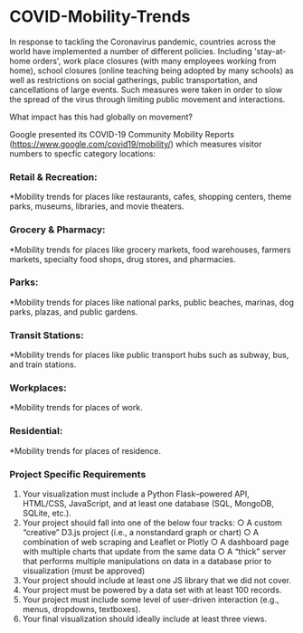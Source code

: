 # COVID-Mobility-Trends

In response to tackling the Coronavirus pandemic, countries across the world have implemented a number of different policies. Including 'stay-at-home orders', work place closures (with many employees working from home), school closures (online teaching being adopted by many schools) as well as restrictions on social gatherings, public transportation, and cancellations of large events.  Such measures were taken in order to slow the spread of the virus through limiting public movement and interactions.

What impact has this had globally on movement?

Google presented its COVID-19 Community Mobility Reports  (https://www.google.com/covid19/mobility/) which measures visitor numbers to specfic category locations:

### Retail & Recreation:
*Mobility trends for places like restaurants, cafes, shopping centers, theme parks, museums, libraries, and movie theaters. 

### Grocery & Pharmacy: 
*Mobility trends for places like grocery markets, food warehouses, farmers markets, specialty food shops, drug stores, and pharmacies. 

### Parks: 
*Mobility trends for places like national parks, public beaches, marinas, dog parks, plazas, and public gardens. 

### Transit Stations: 
*Mobility trends for places like public transport hubs such as subway, bus, and train stations. 

### Workplaces: 
*Mobility trends for places of work. 

### Residential: 
*Mobility trends for places of residence. 


### Project Specific Requirements
1. Your visualization must include a Python Flask–powered API, HTML/CSS, JavaScript, and at least one database (SQL, MongoDB, SQLite, etc.).
2. Your project should fall into one of the below four tracks:
○ A custom “creative” D3.js project (i.e., a nonstandard graph or chart)
○ A combination of web scraping and Leaflet or Plotly
○ A dashboard page with multiple charts that update from the same data
○ A “thick” server that performs multiple manipulations on data in a database prior to visualization (must be approved)
3. Your project should include at least one JS library that we did not cover.
4. Your project must be powered by a data set with at least 100 records.
5. Your project must include some level of user-driven interaction (e.g., menus, dropdowns, textboxes).
6. Your final visualization should ideally include at least three views.



